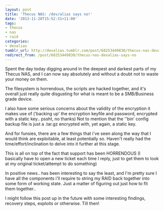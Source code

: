 ```yaml
---
layout: post
title: 'Thecus NAS: /dev/alias says no!'
date: '2013-11-28T15:52:31+11:00'
tags:
- thecus
- nas
- raid
categories:
- devalias
tumblr_url: http://devalias.tumblr.com/post/68253449830/thecus-nas-devalias-says-no
redirect_from: /post/68253449830/thecus-nas-devalias-says-no
---
```

Spent the day today digging around in the deepest and darkest parts of my Thecus NAS, and I can now say absolutely and without a doubt not to waste your money on them.

The filesystem is horrendous, the scripts are hacked together, and it's overall just really quite disgusting for what is meant to be a SMB/Business grade device.

I also have some serious concerns about the validity of the encryption it makes use of ('backing up' the encryption keyfile and password, encrypted with a static key.. pssht, no thanks) Not to mention that the ''bin' config backup file is just a .tar.gz encrypted with, yet again, a static key.

And for funsies, there are a few things that i've seen along the way that I would think are exploitable, at least potentially so. Haven't really had the time/effort/inclination to delve into it further at this stage.

This is all on top of the fact that support has been HORRENDOUS (I basically have to open a new ticket each time I reply, just to get them to look at my original ticket/attempt to do something)

In positive news.. has been interesting to say the least, and I'm pretty sure I have all the components i'll require to string my RAID back together into some form of working state. Just a matter of figuring out just how to fit them together..

I might follow this post up in the future with some interesting findings, recovery steps, exploits or otherwise. Till then!
